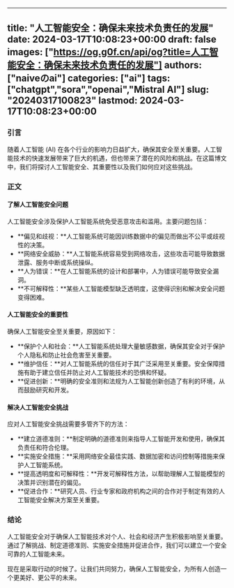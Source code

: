 
---
title: "人工智能安全：确保未来技术负责任的发展"
date: 2024-03-17T10:08:23+00:00
draft: false
images: ["https://og.g0f.cn/api/og?title=人工智能安全：确保未来技术负责任的发展"]
authors: ["naiveのai"]
categories: ["ai"]
tags: ["chatgpt","sora","openai","Mistral AI"]
slug: "20240317100823"
lastmod: 2024-03-17T10:08:23+00:00
---
### 引言

随着人工智能 (AI) 在各个行业的影响力日益扩大，确保其安全至关重要。人工智能技术的快速发展带来了巨大的机遇，但也带来了潜在的风险和挑战。在这篇博文中，我们将探讨人工智能安全、其重要性以及我们如何应对这些挑战。

### 正文

#### 了解人工智能安全问题

人工智能安全涉及保护人工智能系统免受恶意攻击和滥用。主要问题包括：

- **偏见和歧视：**人工智能系统可能因训练数据中的偏见而做出不公平或歧视性的决策。
- **网络安全威胁：**人工智能系统容易受到网络攻击，这些攻击可能导致数据泄露、服务中断或系统操纵。
- **人为错误：**在人工智能系统的设计和部署中，人为错误可能导致安全漏洞。
- **不可解释性：**某些人工智能模型缺乏透明度，这使得识别和解决安全问题变得困难。

#### 人工智能安全的重要性

确保人工智能安全至关重要，原因如下：

- **保护个人和社会：**人工智能系统处理大量敏感数据，确保其安全对于保护个人隐私和防止社会危害至关重要。
- **维护信任：**对人工智能系统的信任对于其广泛采用至关重要。安全保障措施有助于建立信任并防止对人工智能技术的恐惧和怀疑。
- **促进创新：**明确的安全准则和法规为人工智能创新创造了有利的环境，从而鼓励研究和开发。

#### 解决人工智能安全挑战

应对人工智能安全挑战需要多管齐下的方法：

- **建立道德准则：**制定明确的道德准则来指导人工智能开发和使用，确保其负责任和符合伦理。
- **实施安全措施：**采用网络安全最佳实践、数据加密和访问控制等措施来保护人工智能系统。
- **提高透明度和可解释性：**开发可解释性方法，以帮助理解人工智能模型的决策并识别潜在的偏见。
- **促进合作：**研究人员、行业专家和政府机构之间的合作对于制定有效的人工智能安全解决方案至关重要。

### 结论

人工智能安全对于确保人工智能技术对个人、社会和经济产生积极影响至关重要。通过了解挑战、制定道德准则、实施安全措施并促进合作，我们可以建立一个安全可靠的人工智能未来。

现在是采取行动的时候了。让我们共同努力，确保人工智能安全，为所有人创造一个更美好、更公平的未来。